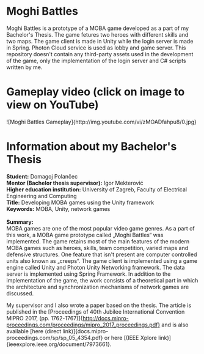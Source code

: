 # Moghi Battles

Moghi Battles is a prototype of a MOBA game developed as a part of my Bachelor's Thesis. The game fetures two heroes with different skills and two maps. The game client is made in Unity while the login server is made in Spring. Photon Cloud service is used as lobby and game server. This repository doesn't contain any third-party assets used in the development of the game, only the implementation of the login server and C# scripts written by me.

<h1>Gameplay video (click on image to view on YouTube)</h1>
![Moghi Battles Gameplay]{http://img.youtube.com/vi/zMOADfahpu8/0.jpg}

<h1>Information about my Bachelor's Thesis</h1>
<b>Student:</b> Domagoj Polančec<br>
<b>Mentor (Bachelor thesis supervisor):</b> Igor Mekterović<br>
<b>Higher education institution:</b> University of Zagreb, Faculty of Electrical Engineering and Computing<br>
<b>Title:</b> Developing MOBA games using the Unity framework<br>
<b>Keywords:</b> MOBA, Unity, network games<br><br>
<b>Summary:</b><br>
MOBA games are one of the most popular video game genres. As a part of this work, a MOBA game prototype called „Moghi Battles“ was implemented. The game retains most of the main features of the modern MOBA games such as heroes, skills, team competition, varied maps and defensive structures. One feature that isn't present are computer controlled units also known as „creeps“. The game client is implemented using a game engine called Unity and Photon Unity Networking framework. The data server is implemented using Spring Framework. In addition to the implementation of the game, the work consists of a theoretical part in which the architecture and synchronization mechanisms of network games are discussed.

My supervisor and I also wrote a paper based on the thesis. The article is published in the [Proceedings of 40th Jubilee International Convention MIPRO 2017, (pp. 1762-1767)]{http://docs.mipro-proceedings.com/proceedings/mipro_2017_proceedings.pdf} and is also available [here (direct link)]{docs.mipro-proceedings.com/sp/sp_05_4354.pdf} or here [(IEEE Xplore link)]{ieeexplore.ieee.org/document/7973661}.

